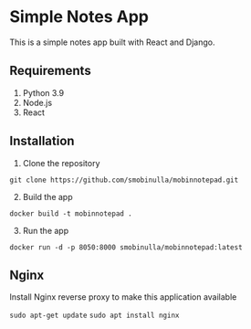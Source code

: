 # Simple Notes App
This is a simple notes app built with React and Django.

## Requirements
1. Python 3.9
2. Node.js
3. React

## Installation
1. Clone the repository
```
git clone https://github.com/smobinulla/mobinnotepad.git
```

2. Build the app
```
docker build -t mobinnotepad .
```

3. Run the app
```
docker run -d -p 8050:8000 smobinulla/mobinnotepad:latest
```

## Nginx

Install Nginx reverse proxy to make this application available

`sudo apt-get update`
`sudo apt install nginx`
